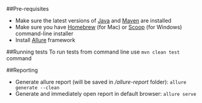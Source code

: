 ##Pre-requisites
- Make sure the latest versions of [Java](https://www.java.com/en/download) and [Maven](https://maven.apache.org/download.cgi) are installed
- Make sure you have [Homebrew](https://brew.sh) (for Mac) or [Scoop](https://scoop.sh) (for Windows) command-line installer
- Install [Allure](https://docs.qameta.io/allure/) framework

##Running tests
To run tests from command line use `mvn clean test` command

##Reporting
- Generate allure report (will be saved in _/allure-report_ folder): `allure generate --clean`
- Generate and immediately open report in default browser: `allure serve`